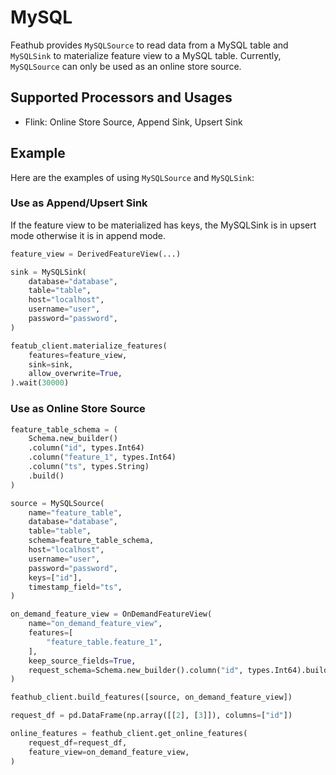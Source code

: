# MySQL

Feathub provides `MySQLSource` to read data from a MySQL table and `MySQLSink` to 
materialize feature view to a MySQL table. Currently, `MySQLSource` can only be used as 
an online store source.

## Supported Processors and Usages

- Flink: Online Store Source, Append Sink, Upsert Sink

## Example

Here are the examples of using `MySQLSource` and `MySQLSink`:

### Use as Append/Upsert Sink

If the feature view to be materialized has keys, the MySQLSink is in upsert mode 
otherwise it is in append mode.

```python
feature_view = DerivedFeatureView(...)

sink = MySQLSink(
    database="database",
    table="table",
    host="localhost",
    username="user",
    password="password",
)

featub_client.materialize_features(
    features=feature_view,
    sink=sink,
    allow_overwrite=True,
).wait(30000)
```

### Use as Online Store Source

```python
feature_table_schema = (
    Schema.new_builder()
    .column("id", types.Int64)
    .column("feature_1", types.Int64)
    .column("ts", types.String)
    .build()
)

source = MySQLSource(
    name="feature_table",
    database="database",
    table="table",
    schema=feature_table_schema,
    host="localhost",
    username="user",
    password="password",
    keys=["id"],
    timestamp_field="ts",
)

on_demand_feature_view = OnDemandFeatureView(
    name="on_demand_feature_view",
    features=[
        "feature_table.feature_1",
    ],
    keep_source_fields=True,
    request_schema=Schema.new_builder().column("id", types.Int64).build(),
)

feathub_client.build_features([source, on_demand_feature_view])

request_df = pd.DataFrame(np.array([[2], [3]]), columns=["id"])

online_features = feathub_client.get_online_features(
    request_df=request_df,
    feature_view=on_demand_feature_view,
)
```
